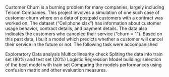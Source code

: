 Customer Churn is a burning problem for many companies, largely including Telcom Companies. This project involves a simulation of one such case of customer churn where on a data of postpaid customers with a contract was worked on. The dataset (“Cellphone.xlsx”) has information about customer usage behavior, contract details, and payment details. The data also indicates the customers who canceled their service (“churn = 1”). Based on this past data, I built a model which predicts whether a customer will cancel their service in the future or not. The following task were accompanished

Explorartory Data analysis
Multicollinearity check
Spliting the data into train set (80%) and test set (20%)
Logistic Regression Model building: selection of the best model with train set
Comparing the models performances using confusion matrix and other evaluation measures.
